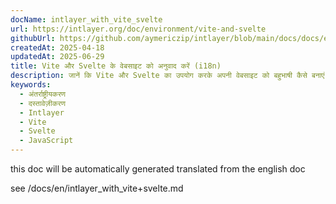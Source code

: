 ```yaml
---
docName: intlayer_with_vite_svelte
url: https://intlayer.org/doc/environment/vite-and-svelte
githubUrl: https://github.com/aymericzip/intlayer/blob/main/docs/docs/en/intlayer_with_vite+svelte.md
createdAt: 2025-04-18
updatedAt: 2025-06-29
title: Vite और Svelte के वेबसाइट को अनुवाद करें (i18n)
description: जानें कि Vite और Svelte का उपयोग करके अपनी वेबसाइट को बहुभाषी कैसे बनाएं। इसे अंतर्राष्ट्रीय (i18n) और अनुवादित करने के लिए प्रलेखन का पालन करें।
keywords:
  - अंतर्राष्ट्रीयकरण
  - दस्तावेज़ीकरण
  - Intlayer
  - Vite
  - Svelte
  - JavaScript
---
```


this doc will be automatically generated translated from the english doc

see /docs/en/intlayer_with_vite+svelte.md

